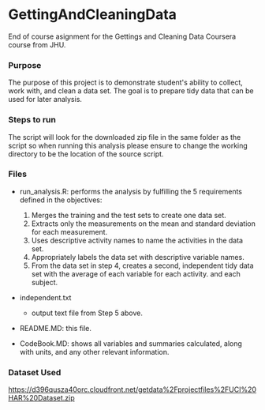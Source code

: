 # GettingAndCleaningData

End of course asignment for the Gettings and Cleaning Data Coursera course from JHU.

### Purpose
The purpose of this project is to demonstrate student's ability to collect, work with, and clean a data set. The goal is to prepare tidy data that can be used for later analysis.

### Steps to run
The script will look for the downloaded zip file in the same folder as the script so when running this analysis please ensure to change the working directory to be the location of the source script.

### Files
- run_analysis.R: performs the analysis by fulfilling the 5 requirements defined in the objectives:
  1. Merges the training and the test sets to create one data set.
  2. Extracts only the measurements on the mean and standard deviation for each measurement.
  3. Uses descriptive activity names to name the activities in the data set.
  4. Appropriately labels the data set with descriptive variable names.
  5. From the data set in step 4, creates a second, independent tidy data set with the average of each variable for each activity. and each subject.

- independent.txt
  - output text file from Step 5 above.

- README.MD: this file.

- CodeBook.MD: shows all variables and summaries calculated, along with units, and any other relevant information.
  
### Dataset Used
https://d396qusza40orc.cloudfront.net/getdata%2Fprojectfiles%2FUCI%20HAR%20Dataset.zip
